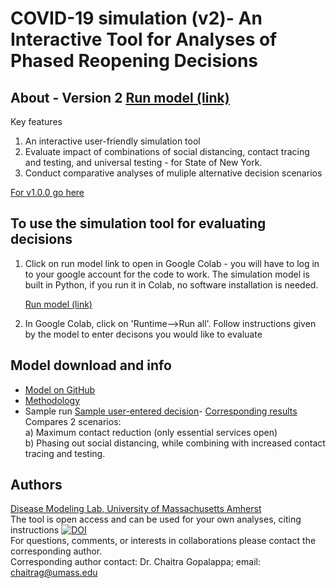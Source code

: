 # COVID-19 simulation (v2)- An Interactive Tool for Analyses of Phased Reopening Decisions

## About - Version 2  [Run model (link)](https://colab.research.google.com/drive/1c-abLtgDlDz4YNLw9WU1f0DvQil1RQEd?authuser=1#) 
Key features
1. An interactive user-friendly simulation tool 
2. Evaluate impact of combinations of social distancing, contact tracing and testing, and universal testing - for State of New York. 
3. Conduct comparative analyses of muliple alternative decision scenarios

[For v1.0.0 go here](https://diseasemodeling.github.io/COVID19/)

## To use the simulation tool for evaluating decisions 
1. Click on run model link to open in Google Colab - you will have to log in to your google account for the code to work. The simulation model is built in Python, if you run it in Colab, no software installation is needed.

     [Run model (link)](https://colab.research.google.com/drive/1c-abLtgDlDz4YNLw9WU1f0DvQil1RQEd?authuser=1#) 
      
2. In Google Colab, click on 'Runtime-->Run all'. Follow instructions given by the model to enter decisons you would like to evaluate 
   
## Model download and info
 
   - [Model on GitHub](https://github.com/diseasemodeling/COVID19-v2) 
   - [Methodology](Methodology-v2.pdf) 
   - Sample run [Sample user-entered decision](samples/Sample-Decision.png)- [Corresponding results](samples/SampleRun-results.pdf)  Compares 2 scenarios: \
      a) Maximum contact reduction (only essential services open) \
      b) Phasing out social distancing, while combining with increased contact tracing and testing.
   

## Authors
[Disease Modeling Lab, University of Massachusetts Amherst](https://blogs.umass.edu/chaitrag/chaitra-gopalappa/) \
The tool is open access and can be used for your own analyses, citing instructions [![DOI](https://zenodo.org/badge/266425269.svg)](https://zenodo.org/badge/latestdoi/266425269) \
For questions, comments, or interests in collaborations please contact the corresponding author. \
Corresponding author contact: Dr. Chaitra Gopalappa; email: chaitrag@umass.edu 




